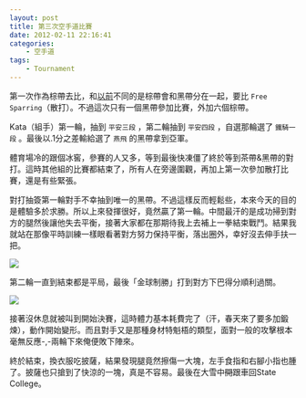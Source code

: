 ```yaml
---  
layout: post 
title: 第三次空手道比賽 
date: 2012-02-11 22:16:41 
categories:
    - 空手道
tags:
    - Tournament
---
```

第一次作為棕帶去比，和[以前](http://ztpala.com/2011/02/21/karate-tournaments)不同的是棕帶會和黑帶分在一起，要比 `Free Sparring`（散打）。不過這次只有一個黑帶參加比賽，外加六個棕帶。

Kata（組手）第一輪，抽到 `平安三段` ，第二輪抽到 `平安四段` ，自選那輪選了 `鐵騎一段` 。最後以.1分之差輸給選了 `燕飛` 的黑帶拿到亞軍。

體育場冷的跟個冰窖，參賽的人又多，等到最後快凍僵了終於等到茶帶&黑帶的對打。這時其他組的比賽都結束了，所有人在旁邊圍觀，再加上第一次參加散打比賽，還是有些緊張。

對打抽簽第一輪對手不幸抽到唯一的黑帶。不過這樣反而輕鬆些，本來今天的目的是體驗多於求勝。所以上來發揮很好，竟然贏了第一輪。中間最汗的是成功掃到對方的腿然後讓他失去平衡，接著大家都在那期待我上去補上一拳結束戰鬥。結果我就站在那像平時訓練一樣眼看著對方努力保持平衡，落出圈外，幸好沒去伸手扶一把。

![](http://pic.ztpala.com/wp-content/uploads/2012/02/FreeSparring.jpg)

第二輪一直到結束都是平局，最後「金球制勝」打到對方下巴得分順利過關。

![](http://pic.ztpala.com/wp-content/uploads/2012/02/FreeSparring2.jpg)

接著沒休息就被叫到開始決賽，這時體力基本耗費完了（汗，春天來了要多加鍛煉），動作開始變形。而且對手又是那種身材特魁梧的類型，面對一般的攻擊根本毫無反應-,-兩輪下來俺便敗下陣來。

終於結束，換衣服吃披薩，結果發現腿竟然擦傷一大塊，左手食指和右腳小指也腫了。披薩也只搶到了快涼的一塊，真是不容易。最後在大雪中<del>開</del>跟車回State College。